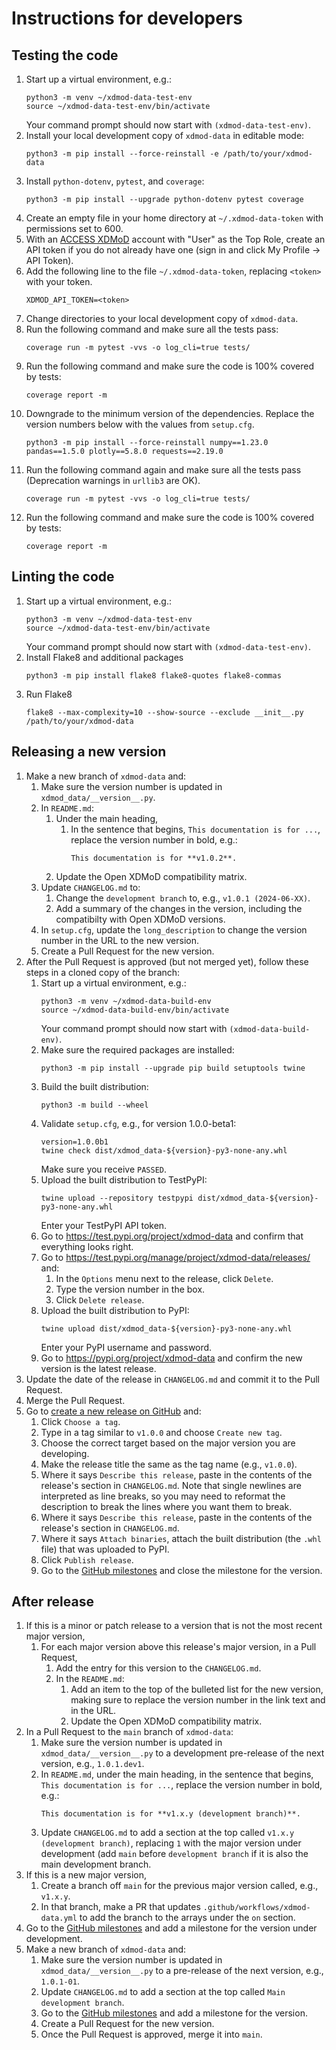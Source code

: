 # Instructions for developers

## Testing the code
1. Start up a virtual environment, e.g.:
    ```
    python3 -m venv ~/xdmod-data-test-env
    source ~/xdmod-data-test-env/bin/activate
    ```
    Your command prompt should now start with `(xdmod-data-test-env)`.
1. Install your local development copy of `xdmod-data` in editable mode:
    ```
    python3 -m pip install --force-reinstall -e /path/to/your/xdmod-data
    ```
1. Install `python-dotenv`, `pytest`, and `coverage`:
    ```
    python3 -m pip install --upgrade python-dotenv pytest coverage
    ```
1. Create an empty file in your home directory at `~/.xdmod-data-token` with permissions set to 600.
1. With an [ACCESS XDMoD](https://xdmod.access-ci.org) account with "User" as the Top Role, create an API token if you do not already have one (sign in and click My Profile -> API Token).
1. Add the following line to the file `~/.xdmod-data-token`, replacing `<token>` with your token.
    ```
    XDMOD_API_TOKEN=<token>
    ```
1. Change directories to your local development copy of `xdmod-data`.
1. Run the following command and make sure all the tests pass:
    ```
    coverage run -m pytest -vvs -o log_cli=true tests/
    ```
1. Run the following command and make sure the code is 100% covered by tests:
    ```
    coverage report -m
    ```
1. Downgrade to the minimum version of the dependencies. Replace the version numbers below with the values from `setup.cfg`.
    ```
    python3 -m pip install --force-reinstall numpy==1.23.0 pandas==1.5.0 plotly==5.8.0 requests==2.19.0
    ```
1. Run the following command again and make sure all the tests pass (Deprecation warnings in `urllib3` are OK).
    ```
    coverage run -m pytest -vvs -o log_cli=true tests/
    ```
1. Run the following command and make sure the code is 100% covered by tests:
    ```
    coverage report -m
    ```

## Linting the code
1. Start up a virtual environment, e.g.:
    ```
    python3 -m venv ~/xdmod-data-test-env
    source ~/xdmod-data-test-env/bin/activate
    ```
    Your command prompt should now start with `(xdmod-data-test-env)`.
1. Install Flake8 and additional packages
    ```
    python3 -m pip install flake8 flake8-quotes flake8-commas
    ```
1. Run Flake8
    ```
    flake8 --max-complexity=10 --show-source --exclude __init__.py /path/to/your/xdmod-data
    ```

## Releasing a new version
1. Make a new branch of `xdmod-data` and:
    1. Make sure the version number is updated in `xdmod_data/__version__.py`.
    1. In `README.md`:
        1. Under the main heading,
            1. In the sentence that begins, `This documentation is for ...`,
               replace the version number in bold, e.g.:
                ```
                This documentation is for **v1.0.2**.
                ```
        1. Update the Open XDMoD compatibility matrix.
    1. Update `CHANGELOG.md` to:
        1. Change the `development branch` to, e.g., `v1.0.1 (2024-06-XX)`.
        1. Add a summary of the changes in the version, including the
           compatibilty with Open XDMoD versions.
    1. In `setup.cfg`, update the `long_description` to change the version number in the URL to the new version.
    1. Create a Pull Request for the new version.
1. After the Pull Request is approved (but not merged yet), follow these steps in a cloned copy of the branch:
    1. Start up a virtual environment, e.g.:
        ```
        python3 -m venv ~/xdmod-data-build-env
        source ~/xdmod-data-build-env/bin/activate
        ```
        Your command prompt should now start with `(xdmod-data-build-env)`.
    1. Make sure the required packages are installed:
        ```
        python3 -m pip install --upgrade pip build setuptools twine
        ```
    1. Build the built distribution:
        ```
        python3 -m build --wheel
        ```
    1. Validate `setup.cfg`, e.g., for version 1.0.0-beta1:
        ```
        version=1.0.0b1
        twine check dist/xdmod_data-${version}-py3-none-any.whl
        ```
        Make sure you receive `PASSED`.
    1. Upload the built distribution to TestPyPI:
        ```
        twine upload --repository testpypi dist/xdmod_data-${version}-py3-none-any.whl
        ```
        Enter your TestPyPI API token.
    1. Go to https://test.pypi.org/project/xdmod-data and confirm that everything looks right.
    1. Go to https://test.pypi.org/manage/project/xdmod-data/releases/ and:
        1. In the `Options` menu next to the release, click `Delete`.
        1. Type the version number in the box.
        1. Click `Delete release`.
    1. Upload the built distribution to PyPI:
        ```
        twine upload dist/xdmod_data-${version}-py3-none-any.whl
        ```
        Enter your PyPI username and password.
    1. Go to https://pypi.org/project/xdmod-data and confirm the new version is the latest release.
1. Update the date of the release in `CHANGELOG.md` and commit it to the Pull Request.
1. Merge the Pull Request.
1. Go to [create a new release on GitHub](https://github.com/ubccr/xdmod-data/releases/new) and:
    1. Click `Choose a tag`.
    1. Type in a tag similar to `v1.0.0` and choose `Create new tag`.
    1. Choose the correct target based on the major version you are developing.
    1. Make the release title the same as the tag name (e.g., `v1.0.0`).
    1. Where it says `Describe this release`, paste in the contents of the
       release's section in `CHANGELOG.md`. Note that single newlines are
       interpreted as line breaks, so you may need to reformat the description
       to break the lines where you want them to break.
    1. Where it says `Describe this release`, paste in the contents of the release's section in `CHANGELOG.md`.
    1. Where it says `Attach binaries`, attach the built distribution (the `.whl` file) that was uploaded to PyPI.
    1. Click `Publish release`.
    1. Go to the [GitHub milestones](https://github.com/ubccr/xdmod-data/milestones) and close the milestone for the version.

## After release
1. If this is a minor or patch release to a version that is not the most recent
   major version,
    1. For each major version above this release's major version, in a Pull
       Request,
        1. Add the entry for this version to the `CHANGELOG.md`.
        1. In the `README.md`:
            1. Add an item to the top of the bulleted list for
               the new version, making sure to replace the version number in
               the link text and in the URL.
            1. Update the Open XDMoD compatibility matrix.
1. In a Pull Request to the `main` branch of `xdmod-data`:
    1. Make sure the version number is updated in `xdmod_data/__version__.py`
       to a development pre-release of the next version, e.g., `1.0.1.dev1`.
    1. In `README.md`, under the main heading, in the sentence that begins,
       `This documentation is for ...`, replace the version number in bold,
       e.g.:
        ```
        This documentation is for **v1.x.y (development branch)**.
        ```
    1. Update `CHANGELOG.md` to add a section at the top called
       `v1.x.y (development branch)`, replacing `1` with the major version under
       development (add `main` before `development branch` if it is also the
       main development branch.
1. If this is a new major version,
    1. Create a branch off `main` for the previous major version called, e.g.,
       `v1.x.y`.
    1. In that branch, make a PR that updates
       `.github/workflows/xdmod-data.yml` to add the branch to the arrays
       under the `on` section.
1. Go to the [GitHub milestones](https://github.com/ubccr/xdmod-data/milestones)
   and add a milestone for the version under development.
1. Make a new branch of `xdmod-data` and:
    1. Make sure the version number is updated in `xdmod_data/__version__.py` to a pre-release of the next version, e.g., `1.0.1-01`.
    1. Update `CHANGELOG.md` to add a section at the top called `Main development branch`.
    1. Go to the [GitHub milestones](https://github.com/ubccr/xdmod-data/milestones) and add a milestone for the version.
    1. Create a Pull Request for the new version.
    1. Once the Pull Request is approved, merge it into `main`.
